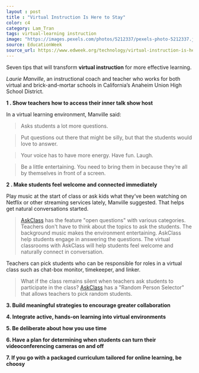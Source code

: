 ```yaml
---
layout : post
title : "Virtual Instruction Is Here to Stay"
color: c4
category: Lam_Tran
tags: virtual-learning instruction
image: "https://images.pexels.com/photos/5212337/pexels-photo-5212337.jpeg?auto=compress&cs=tinysrgb&w=1260&h=750&dpr=2"
source: EducationWeek
source_url: https://www.edweek.org/technology/virtual-instruction-is-here-to-stay-here-are-7-tips-for-doing-it-well/2022/04
---
```


Seven tips that will transform **virtual instruction** for more effective learning.

<!--more-->

*Laurie Manville*, an instructional coach and teacher who works for both virtual and brick-and-mortar schools in California’s Anaheim Union High School District.

**1 . Show teachers how to access their inner talk show host**

In a virtual learning environment, Manville said:
> Asks students a lot more questions.

> Put questions out there that might be silly, but that the students would love to answer. 

> Your voice has to have more energy. Have fun. Laugh. 

> Be a little entertaining. You need to bring them in because they’re all by themselves in front of a screen. 

**2 . Make students feel welcome and connected immediately**

Play music at the start of class or ask kids what they’ve been watching on Netflix or other streaming services lately, Manville suggested. That helps get natural conversations started.
> [AskClass] has the feature "open questions" with various categories. Teachers don't have to think about the topics to ask the students. The background music makes the environment entertaining. AskClass help students engage in answering the questions. The virtual classrooms with AskClass will help students feel welcome and naturally connect in conversation.

Teachers can pick students who can be responsible for roles in a virtual class such as chat-box monitor, timekeeper, and linker. 
> What if the class remains silent when teachers ask students to participate in the class? [AskClass] has a "Random Person Selector" that allows teachers to pick random students.

**3. Build meaningful strategies to encourage greater collaboration**

**4. Integrate active, hands-on learning into virtual environments**

**5. Be deliberate about how you use time**

**6. Have a plan for determining when students can turn their videoconferencing cameras on and off**

**7. If you go with a packaged curriculum tailored for online learning, be choosy**

[AskClass]: https://askclass.org/
